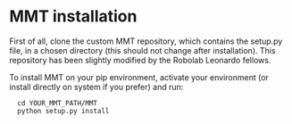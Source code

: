 
# MMT installation
First of all, clone the custom MMT repository, which contains the setup.py file, in a chosen directory (this should not 
change after installation). This repository has been slightly modified by the Robolab Leonardo fellows.

To install MMT on your pip environment, activate your environment (or install directly on system if you prefer) and run:
``` commandline
  cd YOUR_MMT_PATH/MMT
  python setup.py install
```